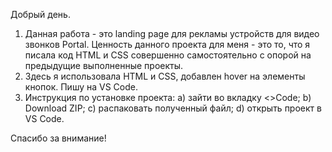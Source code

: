 Добрый день.
1) Данная работа - это landing page для рекламы устройств для видео звонков Portal. Ценность данного проекта для меня - это то, что я писала код HTML и CSS совершенно самостоятельно с опорой на предыдущие выполненные проекты.
2) Здесь я использовала HTML и CSS, добавлен hover на элементы кнопок. Пишу на VS Code.
3) Инструкция по установке проекта:
   a) зайти во вкладку <>Code; b) Download ZIP; c) распаковать полученный файл; d) открыть проект в VS Code.

Спасибо за внимание!

